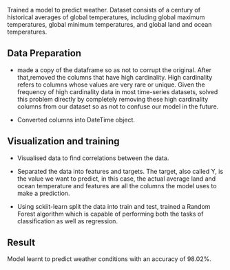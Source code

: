 Trained a model to predict weather. Dataset consists of a century of historical averages of global temperatures, including global maximum temperatures, global minimum temperatures, and global land and ocean temperatures. 


## Data Preparation
- made a copy of the dataframe so as not to corrupt the original. After that,removed the columns that have high cardinality.
High cardinality refers to columns whose values are very rare or unique. Given the frequency of high cardinality data in most time-series datasets, solved this problem directly by completely removing these high cardinality columns from our dataset so as not to confuse our model in the future. 

- Converted columns into DateTime object.


## Visualization and training

- Visualised data to find correlations between the data.

- Separated the data into features and targets. The target, also called Y, is the value we want to predict, in this case, the actual average land and ocean temperature and features are all the columns the model uses to make a prediction.

- Using sckiit-learn split the data into train and test, trained a Random Forest algorithm which is capable of performing both the tasks of classification as well as regression.


## Result
Model learnt to predict weather conditions with an accuracy of 98.02%.

